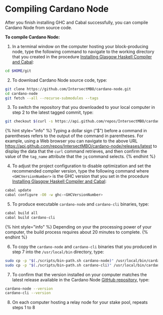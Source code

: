 # Compiling Cardano Node

After you finish installing GHC and Cabal successfully, you can compile Cardano Node from source code.

**To compile Cardano Node:**

1. In a terminal window on the computer hosting your block-producing node, type the following command to navigate to the working directory that you created in the procedure [Installing Glasgow Haskell Compiler and Cabal](installing-ghc-and-cabal.md):

```bash
cd $HOME/git
```

2. To download Cardano Node source code, type:

```bash
git clone https://github.com/IntersectMBO/cardano-node.git
cd cardano-node
git fetch --all --recurse-submodules --tags
```

3. To switch the repository that you downloaded to your local computer in step 2 to the latest tagged commit, type:

```bash
git checkout $(curl -s https://api.github.com/repos/IntersectMBO/cardano-node/releases/latest | jq -r .tag_name)
```

{% hint style="info" %}
Typing a dollar sign ("$") before a command in parentheses refers to the output of the command in parentheses. For example, using a Web browser you can navigate to the above URL https://api.github.com/repos/IntersectMBO/cardano-node/releases/latest to display the data that the `curl` command retrieves, and then confirm the value of the `tag_name` attribute that the `jq` command selects.
{% endhint %}

4. To adjust the project configuration to disable optimization and set the recommended compiler version, type the following command where `<GHCVersionNumber>` is the GHC version that you set in the procedure [Installing Glasgow Haskell Compiler and Cabal](installing-ghc-and-cabal.md):

```bash
cabal update
cabal configure -O0 -w ghc-<GHCVersionNumber>
```

5. To produce executable `cardano-node` and `cardano-cli` binaries, type:

```bash
cabal build all
cabal build cardano-cli
```
<!-- Source: https://github.com/input-output-hk/cardano-node-wiki/blob/main/docs/getting-started/install.md -->

{% hint style="info" %}
Depending on your the processing power of your computer, the build process requires about 20 minutes to complete.
{% endhint %}

6. To copy the `cardano-node` and `cardano-cli` binaries that you produced in step 7 into the `/usr/local/bin` directory, type:

```bash
sudo cp -p "$(./scripts/bin-path.sh cardano-node)" /usr/local/bin/cardano-node
sudo cp -p "$(./scripts/bin-path.sh cardano-cli)" /usr/local/bin/cardano-cli
```

7. To confirm that the version installed on your computer matches the latest release available in the Cardano Node [GitHub repository](https://github.com/input-output-hk/cardano-node), type:

```bash
cardano-node --version
cardano-cli --version
```

8. On each computer hosting a relay node for your stake pool, repeats steps 1 to 8